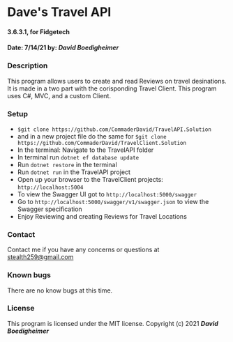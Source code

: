 # Dave's Travel API
#### 3.6.3.1, for Fidgetech
#### Date: 7/14/21  by: _**David Boedigheimer**_
### Description
This program allows users to create and read Reviews on travel desinations. It is made in a two part with the corisponding Travel Client. This program uses C#, MVC, and a custom Client.
### Setup
* `$git clone https://github.com/CommaderDavid/TravelAPI.Solution`
* and in a new project file do the same for `$git clone https://github.com/CommaderDavid/TravelClient.Solution`
* In the terminal: Navigate to the TravelAPI folder
* In terminal run `dotnet ef database update`
* Run `dotnet restore` in the terminal
* Run `dotnet run` in the TravelAPI project
* Open up your browser to the TravelClient projects: `http://localhost:5004`
* To view the Swagger UI got to `http://localhost:5000/swagger`
* Go to `http://localhost:5000/swagger/v1/swagger.json` to view the Swagger specification
* Enjoy Reviewing and creating Reviews for Travel Locations
### Contact
Contact me if you have any concerns or questions at stealth259@gmail.com
### Known bugs
There are no know bugs at this time.
### License
This program is licensed under the MIT license.
Copyright (c) 2021 _**David Boedigheimer**_